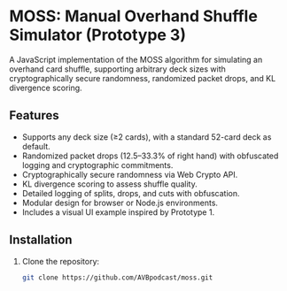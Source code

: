 # MOSS: Manual Overhand Shuffle Simulator (Prototype 3)

A JavaScript implementation of the MOSS algorithm for simulating an overhand card shuffle, supporting arbitrary deck sizes with cryptographically secure randomness, randomized packet drops, and KL divergence scoring.

## Features
- Supports any deck size (≥2 cards), with a standard 52-card deck as default.
- Randomized packet drops (12.5–33.3% of right hand) with obfuscated logging and cryptographic commitments.
- Cryptographically secure randomness via Web Crypto API.
- KL divergence scoring to assess shuffle quality.
- Detailed logging of splits, drops, and cuts with obfuscation.
- Modular design for browser or Node.js environments.
- Includes a visual UI example inspired by Prototype 1.

## Installation
1. Clone the repository:
   ```bash
   git clone https://github.com/AVBpodcast/moss.git
